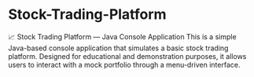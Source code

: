 # Stock-Trading-Platform
📈 Stock Trading Platform — Java Console Application This is a simple Java-based console application that simulates a basic stock trading platform. Designed for educational and demonstration purposes, it allows users to interact with a mock portfolio through a menu-driven interface.
